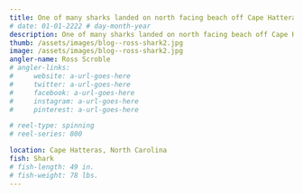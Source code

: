 ```yaml
---
title: One of many sharks landed on north facing beach off Cape Hatteras, North Carolina
# date: 01-01-2222 # day-month-year
description: One of many sharks landed on north facing beach off Cape Hatteras, North Carolina
thumb: /assets/images/blog--ross-shark2.jpg
image: /assets/images/blog--ross-shark2.jpg
angler-name: Ross Scroble
# angler-links: 
#     website: a-url-goes-here
#     twitter: a-url-goes-here
#     facebook: a-url-goes-here
#     instagram: a-url-goes-here
#     pinterest: a-url-goes-here

# reel-type: spinning
# reel-series: 800 

location: Cape Hatteras, North Carolina
fish: Shark
# fish-length: 49 in.
# fish-weight: 78 lbs.
---
```


